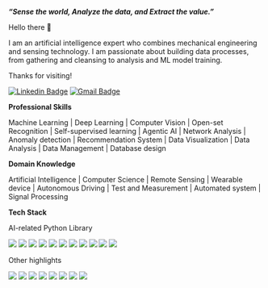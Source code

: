 ___“Sense the world, Analyze the data, and Extract the value.”___

Hello there 👋

I am an artificial intelligence expert who combines mechanical engineering and sensing technology. I am passionate about building data processes, from gathering and cleansing to analysis and ML model training.

Thanks for visiting!

[![Linkedin Badge](https://img.shields.io/badge/-hk%20kaden%20kim-blue?style=flat-square&logo=linkedin&logoColor=white&link=https://www.linkedin.com/in/hyeongkyun-kaden-kim/)](https://www.linkedin.com/in/hyeongkyun-kaden-kim/)
[![Gmail Badge](https://img.shields.io/badge/-kreative24hk@gmail.com-c14438?style=flat-square&logo=Gmail&logoColor=white&link=mailto:kreative24hk@gmail.com)](mailto:kreative24hk@gmail.com)

__Professional Skills__

Machine Learning | Deep Learning | Computer Vision | Open-set Recognition | Self-supervised learning | Agentic AI | Network Analysis | Anomaly detection | Recommendation System | Data Visualization | Data Analysis | Data Management | Database design

__Domain Knowledge__

Artificial Intelligence | Computer Science | Remote Sensing | Wearable device | Autonomous Driving | Test and Measurement | Automated system | Signal Processing

__Tech Stack__

AI-related Python Library
<p>
  <a href="#"><img src="https://img.shields.io/badge/PyTorch-Expert-_.svg?logo=pytorch"></a>
  <a href="#"><img src="https://img.shields.io/badge/TensorFlow-Expert-_.svg?logo=tensorflow"></a>
  <a href="#"><img src="https://img.shields.io/badge/ScikitLearn-Expert-_.svg?logo=scikit-learn"></a>
  <a href="#"><img src="https://img.shields.io/badge/Numpy-Expert-_.svg?logo=numpy"></a>
  <a href="#"><img src="https://img.shields.io/badge/Scipy-Expert-_.svg?logo=scipy"></a>
  <a href="#"><img src="https://img.shields.io/badge/Pandas-Expert-_.svg?logo=pandas"></a>
  <a href="#"><img src="https://img.shields.io/badge/NetworkX-Proficient-_.svg"></a>
  <a href="#"><img src="https://img.shields.io/badge/LangChain-Proficient-_.svg?logo=langchain"></a>
  <a href="#"><img src="https://img.shields.io/badge/spaCy-Competent-_.svg?logo=spacy"></a>
  <a href="#"><img src="https://img.shields.io/badge/GDAL-Competent-_.svg?logo=gdal"></a>
  <a href="#"><img src="https://img.shields.io/badge/torchgeo-Competent-_.svg?logo=torchgeo"></a>
</p>

Other highlights
<p>
  <a href="#"><img src="https://img.shields.io/badge/Java-Expert-_.svg?logo=java"></a>
  <a href="#"><img src="https://img.shields.io/badge/PostgreSQL-Expert-_.svg?logo=PostgreSQL"></a>
  <a href="#"><img src="https://img.shields.io/badge/LabVIEW-Expert-_.svg?logo=labview"></a>
  <a href="#"><img src="https://img.shields.io/badge/Git-Proficient-_.svg?logo=git"></a>
  <a href="#"><img src="https://img.shields.io/badge/Docker-Proficient-_.svg?logo=docker"></a>
  <a href="#"><img src="https://img.shields.io/badge/QGIS-Competent-_.svg?logo=qgis"></a>
  <a href="#"><img src="https://img.shields.io/badge/D3-Competent-_.svg?logo=D3"></a>
  <a href="#"><img src="https://img.shields.io/badge/p5js-Competent-_.svg?logo=p5.js"></a>
</p>
